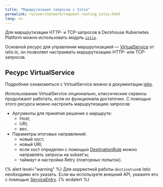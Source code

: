 ```yaml
---
title: "Маршрутизация запросов с Istio"
permalink: ru/user/network/request_routing_istio.html
lang: ru
---
```


Для маршрутизации HTTP- и TCP-запросов в Deckhouse Kubernetes Platform можно использовать модуль [`istio`](../../modules/istio/).

<!-- перенесено из https://deckhouse.ru/products/kubernetes-platform/documentation/latest/modules/istio/#%D0%BC%D0%B0%D1%80%D1%88%D1%80%D1%83%D1%82%D0%B8%D0%B7%D0%B0%D1%86%D0%B8%D1%8F-%D0%B7%D0%B0%D0%BF%D1%80%D0%BE%D1%81%D0%BE%D0%B2 -->

Основной ресурс для управления маршрутизацией — [VirtualService](#ресурс-virtualservice) от istio.io, он позволяет настраивать маршрутизацию HTTP- или TCP-запросов.

## Ресурс VirtualService

<!-- перенесено из https://deckhouse.ru/products/kubernetes-platform/documentation/latest/modules/istio/istio-cr.html#virtualservice -->

Подробнее ознакомиться с VirtualService можно в документации [istio](https://istio.io/v1.19/docs/reference/config/networking/virtual-service/).

Использование VirtualService опционально, классические сервисы продолжают работать, если их функционала достаточно. С помощью этого ресурса можно настроить маршрутизацию запросов:

* Аргументы для принятия решения о маршруте:
  * Host;
  * URI;
  * вес.
* Параметры итоговых направлений:
  * новый хост;
  * новый URI;
  * если хост определен с помощью [DestinationRule](../network/managing_request_between_service_istio.html#ресурс-destinationrule) можно направлять запросы на subset'ы;
  * таймаут и настройки Retry (повторных попыток).

{% alert level="warning" %}
Для корректной работы `destination`в Istio необходимо его указать. Если вы используете внешний API, укажите его с помощью [ServiceEntry](../../modules/istio/istio-cr.html#serviceentry).
{% endalert %}
